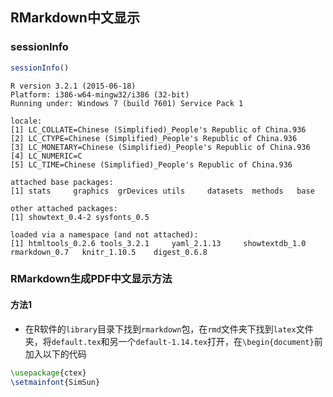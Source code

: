 ## RMarkdown中文显示

### sessionInfo
```r
sessionInfo()
```
```
R version 3.2.1 (2015-06-18)
Platform: i386-w64-mingw32/i386 (32-bit)
Running under: Windows 7 (build 7601) Service Pack 1

locale:
[1] LC_COLLATE=Chinese (Simplified)_People's Republic of China.936 
[2] LC_CTYPE=Chinese (Simplified)_People's Republic of China.936   
[3] LC_MONETARY=Chinese (Simplified)_People's Republic of China.936
[4] LC_NUMERIC=C                                                   
[5] LC_TIME=Chinese (Simplified)_People's Republic of China.936    

attached base packages:
[1] stats     graphics  grDevices utils     datasets  methods   base     

other attached packages:
[1] showtext_0.4-2 sysfonts_0.5  

loaded via a namespace (and not attached):
[1] htmltools_0.2.6 tools_3.2.1     yaml_2.1.13     showtextdb_1.0  rmarkdown_0.7   knitr_1.10.5    digest_0.6.8 
```

### RMarkdown生成PDF中文显示方法

#### 方法1
+ 在R软件的`library`目录下找到`rmarkdown`包，在`rmd`文件夹下找到`latex`文件夹，将`default.tex`和另一个`default-1.14.tex`打开，在`\begin{document}`前加入以下的代码
```latex
\usepackage{ctex}
\setmainfont{SimSun}
```
